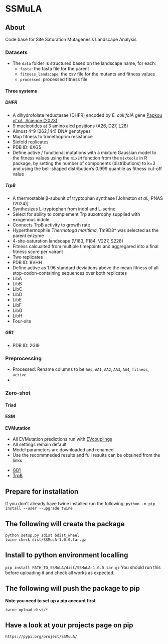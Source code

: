 # SSMuLA

## About

Code base for Site Saturation Mutagenesis Landscape Analysis

### Datasets
* The `data` folder is structured based on the landscape name, for each:
    - `fasta`: the fasta file for the parent
    - `fitness_landscape`: the csv file for the mutants and fitness values
    - `processed`: processed fitness file

#### Three systems
##### DHFR
* A dihydrofolate reductasae (DHFR) encoded by *E. coli folA* gene [Papkou *et al.*, Science (2023)](https://www.science.org/doi/full/10.1126/science.adh3860)
* 9 mucleotides at 3 amino aicd positions (A26, D27, L28)
* Almost 4^9 (262,144) DNA genotypes
* Map fitness to trimethoprim resistance
* Sixfold replicates
* PDB ID: 6XG5
* Define active / functional mutations with a mixture Gaussian model to the fitness values using the `mixEM` function from the `mixtools` in R package, by setting the number of components (distributions) to k=3 and using the bell-shaped distribution’s 0.999 quantile as fitness cut-off value
##### TrpB
* A thermostable β-subunit of tryptophan synthase [Johnston *et al.*, PNAS (2024)]
* Synthesizes L-tryptophan from indol and L-serine
* Select for ability to complement Trp auxotrophy supplied with exogenous indole
* Connects TrpB activity to growth rate
* Hyperthermophile *Thermotoga maritima*, Tm9D8* was selected as the parent enzyme
* 4-site-saturation landscape (V183, F184, V227, S228)
* Fitness calcualted from multiple timepoints and aggregared into a final fitness score per vairant
* Two replicates
* PDB ID: 8VHH
* Define active as 1.96 standard deviations above the mean fitness of all stop-codon-containing sequences over both replicates
* LibA
* LibB
* LibC
* LibD
* LibE
* LibF
* LibG
* LibH
* Four-site
##### GB1
* PDB ID: 2GI9

### Preprocessing
* Processed: Rename columns to be `AAs`, `AA1`, `AA2`, `AA3`, `AA4`, `fitness`, `active`
* 

### Zero-shot
#### Triad
#### ESM
#### EVMutation
* All EVMutation predictions run with [EVcouplings](https://v2.evcouplings.org/)
* All settings remain default
* Model parameters are downloaded and renamed
* Use the recommneded results and full results can be obtained from the links

- [GB1](https://v2.evcouplings.org/results/c12744e78f4744ee8102d8021c243398)
- [TrpB](https://v2.evcouplings.org/results/db0701748dce4dfe8f27ac5a535391bf)


## Prepare for installation

If you don't already have twine installed run the following:
`python -m pip install --user --upgrade twine`

## The following will create the package
```
python setup.py sdist bdist_wheel
twine check dist/SSMuLA-1.0.0.tar.gz
```

## Install to python environment localling

`pip install PATH_TO_SSMuLA/dist/SSMuLA-1.0.0.tar.gz`
You should run this before uploading it and check all works as expected.

## The following will push the package to pip 
**Note you need to set up a pip account first**

```
twine upload dist/*
```

## Have a look at your projects page on pip

`https://pypi.org/project/SSMuLA/`
